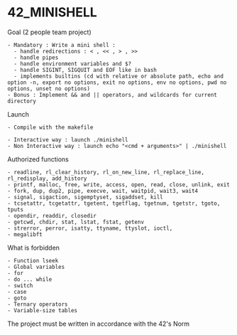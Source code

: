 # 42_MINISHELL

Goal (2 people team project)

    - Mandatory : Write a mini shell :
      - handle redirections : < , << , > , >>
      - handle pipes
      - handle environment variables and $?
      - handle SIGINT, SIGQUIT and EOF like in bash
      - implements builtins (cd with relative or absolute path, echo and option -n, export no options, exit no options, env no options, pwd no options, unset no options) 
    - Bonus : Implement && and || operators, and wildcards for current directory
    
Launch

    - Compile with the makefile
    
    - Interactive way : launch ./minishell
    - Non Interactive way : launch echo "<cmd + arguments>" | ./minishell
    
Authorized functions

    - readline, rl_clear_history, rl_on_new_line, rl_replace_line, rl_redisplay, add_history
    - printf, malloc, free, write, access, open, read, close, unlink, exit
    - fork, dup, dup2, pipe, execve, wait, waitpid, wait3, wait4 
    - signal, sigaction, sigemptyset, sigaddset, kill
    - tcsetattr, tcgetattr, tgetent, tgetflag, tgetnum, tgetstr, tgoto, tputs
    - opendir, readdir, closedir
    - getcwd, chdir, stat, lstat, fstat, getenv
    - strerror, perror, isatty, ttyname, ttyslot, ioctl,
    - megalibft

What is forbidden

    - Function lseek
    - Global variables
    - for
    - do ... while
    - switch
    - case
    - goto
    - Ternary operators
    - Variable-size tables

The project must be written in accordance with the 42's Norm
